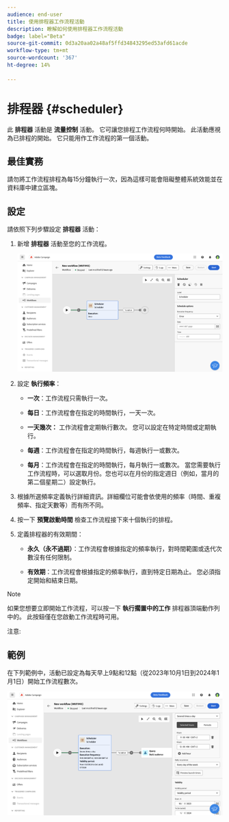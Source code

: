 ```yaml
---
audience: end-user
title: 使用排程器工作流程活動
description: 瞭解如何使用排程器工作流程活動
badge: label="Beta"
source-git-commit: 0d3a20aa02a48af5ffd34843295ed53afd61acde
workflow-type: tm+mt
source-wordcount: '367'
ht-degree: 14%

---
```



# 排程器 {#scheduler}

<!--
>[!CONTEXTUALHELP]
>id="acw_orchestration_schedule_options"
>title="Scheduler activity"
>abstract="The Scheduler activity allows you..."
-->

此 **排程器** 活動是 **流量控制** 活動。 它可讓您排程工作流程何時開始。 此活動應視為已排程的開始。 它只能用作工作流程的第一個活動。

## 最佳實務

請勿將工作流程排程為每15分鐘執行一次，因為這樣可能會阻礙整體系統效能並在資料庫中建立區塊。

## 設定

請依照下列步驟設定 **排程器** 活動：

1. 新增 **排程器** 活動至您的工作流程。

   ![](../assets/workflow-scheduler.png)

1. 設定 **執行頻率**：

   * **一次**：工作流程只需執行一次。

   * **每日**：工作流程會在指定的時間執行，一天一次。

   * **一天幾次：** 工作流程會定期執行數次。 您可以設定在特定時間或定期執行。

   * **每週**：工作流程會在指定的時間執行，每週執行一或數次。

   * **每月**：工作流程會在指定的時間執行，每月執行一或數次。 當您需要執行工作流程時，可以選取月份。您也可以在月份的指定週日（例如，當月的第二個星期二）設定執行。

1. 根據所選頻率定義執行詳細資訊。詳細欄位可能會依使用的頻率（時間、重複頻率、指定天數等）而有所不同。

1. 按一下 **預覽啟動時間** 檢查工作流程接下來十個執行的排程。

1. 定義排程器的有效期間：

   * **永久（永不過期）**：工作流程會根據指定的頻率執行，對時間範圍或迭代次數沒有任何限制。

   * **有效期**：工作流程會根據指定的頻率執行，直到特定日期為止。 您必須指定開始和結束日期。

>[!NOTE]
>
>如果您想要立即開始工作流程，可以按一下 **執行擱置中的工作** 排程器頂端動作列中的。 此按鈕僅在您啟動工作流程時可用。

注意:


## 範例

在下列範例中，活動已設定為每天早上9點和12點（從2023年10月1日到2024年1月1日）開始工作流程數次。

![](../assets/workflow-scheduler2.png)




